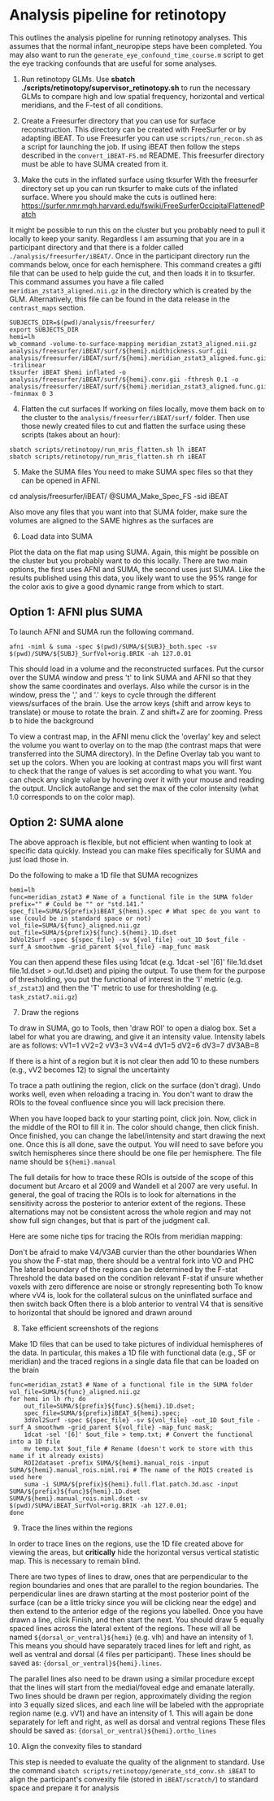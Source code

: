 # Analysis pipeline for retinotopy

This outlines the analysis pipeline for running retinotopy analyses. This assumes that the normal infant\_neuropipe steps have been completed. You may also want to run the `generate_eye_confound_time_course.m` script to get the eye tracking confounds that are useful for some analyses.  

1. Run retinotopy GLMs.
Use **sbatch ./scripts/retinotopy/supervisor_retinotopy.sh** to run the necessary GLMs to compare high and low spatial frequency, horizontal and vertical meridians, and the F-test of all conditions.


2. Create a Freesurfer directory that you can use for surface reconstruction.
This directory can be created with FreeSurfer or by adapting iBEAT. To use Freesurfer you can use `scripts/run_recon.sh` as a script for launching the job. If using iBEAT then follow the steps described in the `convert_iBEAT-FS.md` README. This freesurfer directory must be able to have SUMA created from it.


3. Make the cuts in the inflated surface using tksurfer
With the freesurfer directory set up you can run tksurfer to make cuts of the inflated surface. Where you should make the cuts is outlined here: https://surfer.nmr.mgh.harvard.edu/fswiki/FreeSurferOccipitalFlattenedPatch

It might be possible to run this on the cluster but you probably need to pull it locally to keep your sanity. Regardless I am assuming that you are in a participant directory and that there is a folder called `./analysis/freesurfer/iBEAT/`. Once in the participant directory run the commands below, once for each hemisphere. This command creates a gifti file that can be used to help guide the cut, and then loads it in to tksurfer. This command assumes you have a file called `meridian_zstat3_aligned.nii.gz` in the directory which is created by the GLM. Alternatively, this file can be found in the data release in the `contrast_maps` section.

```
SUBJECTS_DIR=$(pwd)/analysis/freesurfer/
export SUBJECTS_DIR
hemi=lh
wb_command -volume-to-surface-mapping meridian_zstat3_aligned.nii.gz analysis/freesurfer/iBEAT/surf/${hemi}.midthickness.surf.gii analysis/freesurfer/iBEAT/surf/${hemi}.meridian_zstat3_aligned.func.gii -trilinear
tksurfer iBEAT $hemi inflated -o analysis/freesurfer/iBEAT/surf/${hemi}.conv.gii -fthresh 0.1 -o analysis/freesurfer/iBEAT/surf/${hemi}.meridian_zstat3_aligned.func.gii -fminmax 0 3
```


4. Flatten the cut surfaces
If working on files locally, move them back on to the cluster to the `analysis/freesurfer/iBEAT/surf/` folder. Then use those newly created files to cut and flatten the surface using these scripts (takes about an hour):

```
sbatch scripts/retinotopy/run_mris_flatten.sh lh iBEAT
sbatch scripts/retinotopy/run_mris_flatten.sh rh iBEAT
```


5. Make the SUMA files
You need to make SUMA spec files so that they can be opened in AFNI.

cd analysis/freesurfer/iBEAT/
@SUMA_Make_Spec_FS -sid iBEAT

Also move any files that you want into that SUMA folder, make sure the volumes are aligned to the SAME highres as the surfaces are

6. Load data into SUMA

Plot the data on the flat map using SUMA. Again, this might be possible on the cluster but you probably want to do this locally. There are two main options, the first uses AFNI and SUMA, the second uses just SUMA. Like the results published using this data, you likely want to use the 95\% range for the color axis to give a good dynamic range from which to start.  

## Option 1: AFNI plus SUMA

To launch AFNI and SUMA run the following command.

`afni -niml & suma -spec $(pwd)/SUMA/${SUBJ}_both.spec -sv $(pwd)/SUMA/${SUBJ}_SurfVol+orig.BRIK -ah 127.0.01`

This should load in a volume and the reconstructed surfaces. Put the cursor over the SUMA window and press 't' to link SUMA and AFNI so that they show the same coordinates and overlays. Also while the cursor is in the window, press the ',' and '.' keys to cycle through the different views/surfaces of the brain. Use the arrow keys (shift and arrow keys to translate) or mouse to rotate the brain. Z and shift+Z are for zooming. Press b to hide the background

To view a contrast map, in the AFNI menu click the 'overlay' key and select the volume you want to overlay on to the map (the contrast maps that were transferred into the SUMA directory). In the Define Overlay tab you want to set up the colors. When you are looking at contrast maps you will first want to check that the range of values is set according to what you want. You can check any single value by hovering over it with your mouse and reading the output. Unclick autoRange and set the max of the color intensity (what 1.0 corresponds to on the color map).

## Option 2: SUMA alone

The above approach is flexible, but not efficient when wanting to look at specific data quickly. Instead you can make files specifically for SUMA and just load those in. 

Do the following to make a 1D file that SUMA recognizes

```
hemi=lh
func=meridian_zstat3 # Name of a functional file in the SUMA folder
prefix="" # Could be "" or "std.141."
spec_file=SUMA/${prefix}iBEAT_${hemi}.spec # What spec do you want to use (could be in standard space or not)
vol_file=SUMA/${func}_aligned.nii.gz
out_file=SUMA/${prefix}${func}.${hemi}.1D.dset
3dVol2Surf -spec ${spec_file} -sv ${vol_file} -out_1D $out_file -surf_A smoothwm -grid_parent ${vol_file} -map_func mask
```

You can then append these files using 1dcat (e.g. 1dcat -sel '[6]' file.1d.dset file.1d.dset > out.1d.dset)  and piping the output. To use them for the purpose of thresholding, you put the functional of interest in the 'I' metric (e.g. `sf_zstat3`) and then the 'T' metric to use for thresholding (e.g. `task_zstat7.nii.gz`)

7. Draw the regions

To draw in SUMA, go to Tools, then 'draw ROI' to open a dialog box. Set a label for what you are drawing, and give it an intensity value. Intensity labels are as follows:
vV1=1
vV2=2
vV3=3
vV4=4
dV1=5
dV2=6
dV3=7
dV3AB=8

If there is a hint of a region but it is not clear then add 10 to these numbers (e.g., vV2 becomes 12) to signal the uncertainty

To trace a path outlining the region, click on the surface (don't drag). Undo works well, even when reloading a tracing in. You don't want to draw the ROIs to the foveal confluence since you will lack precision there.

When you have looped back to your starting point, click join. Now, click in the middle of the ROI to fill it in. The color should change, then click finish. Once finished, you can change the label/intensity and start drawing the next one. Once this is all done, save the output. You will need to save before you switch hemispheres since there should be one file per hemisphere. The file name should be `${hemi}.manual`

The full details for how to trace these ROIs is outside of the scope of this document but Arcaro et al 2009 and Wandell et al 2007 are very useful. In general, the goal of tracing the ROIs is to look for alternations in the sensitivity across the posterior to anterior extent of the regions. These alternations may not be consistent across the whole region and may not show full sign changes, but that is part of the judgment call.

Here are some niche tips for tracing the ROIs from meridian mapping:

Don't be afraid to make V4/V3AB curvier than the other boundaries
When you show the F-stat map, there should be a ventral fork into VO and PHC
The lateral boundary of the regions can be determined by the F-stat
Threshold the data based on the condition relevant F-stat if unsure whether voxels with zero difference are noise or strongly representing both
To know where vV4 is, look for the collateral sulcus on the uninflated surface and then switch back
Often there is a blob anterior to ventral V4 that is sensitive to horizontal that should be ignored and drawn around


8. Take efficient screenshots of the regions

Make 1D files that can be used to take pictures of individual hemispheres of the data. In particular, this makes a 1D file with functional data (e.g., SF or meridian) and the traced regions in a single data file that can be loaded on the brain

```
func=meridian_zstat3 # Name of a functional file in the SUMA folder
vol_file=SUMA/${func}_aligned.nii.gz
for hemi in lh rh; do 
	out_file=SUMA/${prefix}${func}.${hemi}.1D.dset; 
	spec_file=SUMA/${prefix}iBEAT_${hemi}.spec; 
	3dVol2Surf -spec ${spec_file} -sv ${vol_file} -out_1D $out_file -surf_A smoothwm -grid_parent ${vol_file} -map_func mask;  
	1dcat -sel '[6]' $out_file > temp.txt; # Convert the functional into a 1D file
	mv temp.txt $out_file # Rename (doesn't work to store with this name if it already exists)
	ROI2dataset -prefix SUMA/${hemi}.manual_rois -input SUMA/${hemi}.manual_rois.niml.roi # The name of the ROIS created is used here
	suma -i SUMA/${prefix}${hemi}.full.flat.patch.3d.asc -input SUMA/${prefix}${func}${hemi}.1D.dset SUMA/${hemi}.manual_rois.niml.dset -sv $(pwd)/SUMA/iBEAT_SurfVol+orig.BRIK -ah 127.0.01; 
done
```


9. Trace the lines within the regions

In order to trace lines on the regions, use the 1D file created above for viewing the areas, but **critically** hide the horizontal versus vertical statistic map. This is necessary to remain blind. 

There are two types of lines to draw, ones that are perpendicular to the region boundaries and ones that are parallel to the region boundaries. The perpendicular lines are drawn starting at the most posterior point of the surface (can be a little tricky since you will be clicking near the edge) and then extend to the anterior edge of the regions you labelled. Once you have drawn a line, click Finish, and then start the next. You should draw 5 equally spaced lines across the lateral extent of the regions. These will all be named `${dorsal_or_ventral}${hemi}` (e.g. vlh) and have an intensity of 1. This means you should have separately traced lines for left and right, as well as ventral and dorsal (4 files per participant). These lines should be saved as: `{dorsal_or_ventral}${hemi}.lines`. 

The parallel lines also need to be drawn using a similar procedure except that the lines will start from the medial/foveal edge and emanate laterally. Two lines should be drawn per region, approximately dividing the region into 3 equally sized slices, and each line will be labeled with the appropriate region name (e.g. vV1) and have an intensity of 1. This will again be done separately for left and right, as well as dorsal and ventral regions These files should be saved as: `{dorsal_or_ventral}${hemi}.ortho_lines`

10. Align the convexity files to standard

This step is needed to evaluate the quality of the alignment to standard. Use the command `sbatch scripts/retinotopy/generate_std_conv.sh iBEAT` to align the participant's convexity file (stored in `iBEAT/scratch/`) to standard space and prepare it for analysis

